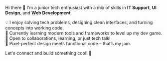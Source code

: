 Hi there 👋 I'm a junior tech enthusiast with a mix of skills in **IT Support**, **UI Design**, and **Web Development**.

💡 I enjoy solving tech problems, designing clean interfaces, and turning concepts into working code.  
🌱 Currently learning modern tools and frameworks to level up my dev game.  
🤝 Open to collaborations, learning, or just tech talk!  
🎨 Pixel-perfect design meets functional code – that’s my jam.  

Let's connect and build something cool! 🚀
